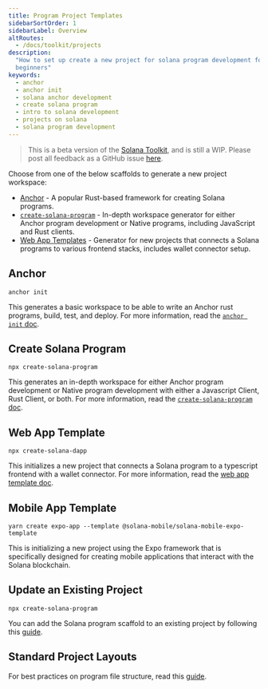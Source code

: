 ```yaml
---
title: Program Project Templates
sidebarSortOrder: 1
sidebarLabel: Overview
altRoutes:
  - /docs/toolkit/projects
description:
  "How to set up create a new project for solana program development for
  beginners"
keywords:
  - anchor
  - anchor init
  - solana anchor development
  - create solana program
  - intro to solana development
  - projects on solana
  - solana program development
---
```


> This is a beta version of the [Solana Toolkit](/docs/toolkit/index.md), and is
> still a WIP. Please post all feedback as a GitHub issue
> [here](https://github.com/solana-foundation/developer-content/issues/new?title=%5Btoolkit%5D%20).

Choose from one of the below scaffolds to generate a new project workspace:

- [Anchor](#anchor) - A popular Rust-based framework for creating Solana
  programs.
- [`create-solana-program`](#create-solana-program) - In-depth workspace
  generator for either Anchor program development or Native programs, including
  JavaScript and Rust clients.
- [Web App Templates](#web-app-template) - Generator for new projects that
  connects a Solana programs to various frontend stacks, includes wallet
  connector setup.

## Anchor

```shell
anchor init
```

This generates a basic workspace to be able to write an Anchor rust programs,
build, test, and deploy. For more information, read the
[`anchor init` doc](/docs/toolkit/projects/anchor-init.md).

## Create Solana Program

```shell
npx create-solana-program
```

This generates an in-depth workspace for either Anchor program development or
Native program development with either a Javascript Client, Rust Client, or
both. For more information, read the
[`create-solana-program` doc](/docs/toolkit/projects/solana-program.md).

## Web App Template

```shell
npx create-solana-dapp
```

This initializes a new project that connects a Solana program to a typescript
frontend with a wallet connector. For more information, read the
[web app template doc](/docs/toolkit/projects/web-app.md).

## Mobile App Template

```shell
yarn create expo-app --template @solana-mobile/solana-mobile-expo-template
```

This is initializing a new project using the Expo framework that is specifically
designed for creating mobile applications that interact with the Solana
blockchain.

## Update an Existing Project

```shell
npx create-solana-program
```

You can add the Solana program scaffold to an existing project by following this
[guide](/docs/toolkit/projects/existing-project.md).

## Standard Project Layouts

For best practices on program file structure, read this
[guide](/docs/toolkit/projects/project-layout.md).
